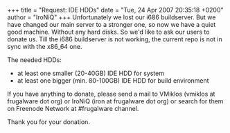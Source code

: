 +++
title = "Request: IDE HDDs"
date = "Tue, 24 Apr 2007 20:35:18 +0200"
author = "IroNiQ"
+++
Unfortunately we lost our i686 buildserver. But we have changed our main server to a stronger one, so now we have a quiet good machine. Without any hard disks. So we'd like to ask our users to donate us. Till the i686 buildserver is not working, the current repo is not in sync with the x86\_64 one.  

 The needed HDDs:
 * at least one smaller (20-40GB) IDE HDD for system
* at least one bigger (min. 80-100GB) IDE HDD for build environment


 If you have anything to donate, please send a mail to VMiklos (vmiklos at frugalware dot org) or IroNiQ (iron at frugalware dot org) or search for them on Freenode Network at #frugalware channel.  

 Thank you for your donation.